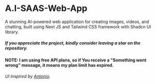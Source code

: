 # A.I-SAAS-Web-App
A stunning AI-powered web application for creating images, videos, and chatting, built using Next JS and Tailwind CSS framework with Shadcn UI library.
##### If you appreciate the project, kindly consider leaving a star on the repository.

#### NOTE: I am using free API plans, so if You receive a "Something went wrong" message, it means my plan limit has expired.

###### UI Inspired by [Antonio](https://github.com/AntonioErdeljac).
